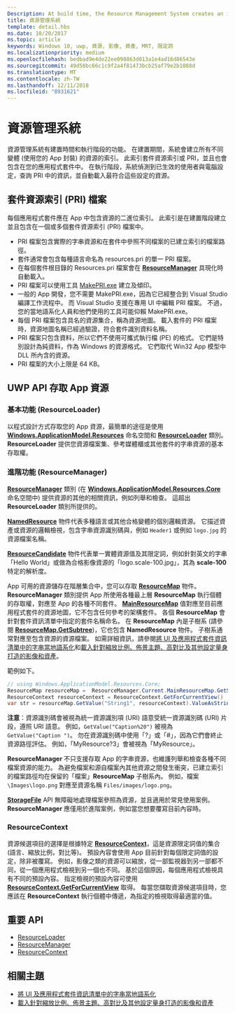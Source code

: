 ```yaml
---
Description: At build time, the Resource Management System creates an index of all the different variants of the resources that are packaged up with your app. At run-time, the system detects the user and machine settings that are in effect and loads the resources that are the best match for those settings.
title: 資源管理系統
template: detail.hbs
ms.date: 10/20/2017
ms.topic: article
keywords: Windows 10, uwp, 資源, 影像, 資產, MRT, 限定詞
ms.localizationpriority: medium
ms.openlocfilehash: bedbad9e4de22ee098863d013a1e4ad16d86543e
ms.sourcegitcommit: 49d58bc66c1c9f2a4f81473bcb25af79e2b1088d
ms.translationtype: MT
ms.contentlocale: zh-TW
ms.lasthandoff: 12/11/2018
ms.locfileid: "8931621"
---
```

# <a name="resource-management-system"></a>資源管理系統
資源管理系統有建置時間和執行階段的功能。 在建置期間，系統會建立所有不同變體 (使用您的 App 封裝) 的資源的索引。 此索引套件資源索引或 PRI，並且也會包含在您的應用程式套件中。 在執行階段，系統偵測到已生效的使用者與電腦設定，查詢 PRI 中的資訊，並自動載入最符合這些設定的資源。

## <a name="package-resource-index-pri-file"></a>套件資源索引 (PRI) 檔案
每個應用程式套件應在 App 中包含資源的二進位索引。 此索引是在建置階段建立並且包含在一個或多個套件資源索引 (PRI) 檔案中。

- PRI 檔案包含實際的字串資源和在套件中參照不同檔案的已建立索引的檔案路徑。
- 套件通常會包含每種語言命名為 resources.pri 的單一 PRI 檔案。
- 在每個套件根目錄的 Resources.pri 檔案會在 [**ResourceManager**](/uwp/api/windows.applicationmodel.resources.core.resourcemanager?branch=live) 具現化時自動載入。
- PRI 檔案可以使用工具 [MakePRI.exe](compile-resources-manually-with-makepri.md) 建立及傾印。
- 一般的 App 開發，您不需要 MakePRI.exe，因為它已經整合到 Visual Studio 編譯工作流程中。 而 Visual Studio 支援在專用 UI 中編輯 PRI 檔案。 不過，您的當地語系化人員和他們使用的工具可能仰賴 MakePRI.exe。
- 每個 PRI 檔案包含具名的資源集合，稱為資源地圖。 載入套件的 PRI 檔案時，資源地圖名稱已經過驗證，符合套件識別資料名稱。
- PRI 檔案只包含資料，所以它們不使用可攜式執行檔 (PE) 的格式。 它們是特別設計為純資料，作為 Windows 的資源格式。 它們取代 Win32 App 模型中 DLL 所內含的資源。
- PRI 檔案的大小上限是 64 KB。

## <a name="uwp-api-access-to-app-resources"></a>UWP API 存取 App 資源

### <a name="basic-functionality-resourceloader"></a>基本功能 (ResourceLoader)
以程式設計方式存取您的 App 資源，最簡單的途徑是使用 [**Windows.ApplicationModel.Resources**](/uwp/api/windows.applicationmodel.resources?branch=live) 命名空間和 [**ResourceLoader**](/uwp/api/windows.applicationmodel.resources.resourceloader?branch=live) 類別。 **ResourceLoader** 提供您資源檔案集、參考媒體櫃或其他套件的字串資源的基本存取權。

### <a name="advanced-functionality-resourcemanager"></a>進階功能 (ResourceManager)
[**ResourceManager**](/uwp/api/windows.applicationmodel.resources.core.resourcemanager?branch=live) 類別 (在 [**Windows.ApplicationModel.Resources.Core**](/uwp/api/windows.applicationmodel.resources.core?branch=live) 命名空間中) 提供資源的其他的相關資訊，例如列舉和檢查。 這超出 **ResourceLoader** 類別所提供的。

[**NamedResource**](/uwp/api/windows.applicationmodel.resources.core.namedresource?branch=live) 物件代表多種語言或其他合格變體的個別邏輯資源。 它描述資產或資源的邏輯檢視，包含字串資源識別碼與，例如 `Header1` 或例如 `logo.jpg` 的資源檔案名稱。

[**ResourceCandidate**](/uwp/api/windows.applicationmodel.resources.core.resourcecandidate?branch=live) 物件代表單一實體資源值及其限定詞，例如針對英文的字串「Hello World」或做為合格影像資源的「logo.scale-100.jpg」，其為 **scale-100** 特定的解析度。

App 可用的資源儲存在階層集合中，您可以存取 [**ResourceMap**](/uwp/api/windows.applicationmodel.resources.core.resourcemap?branch=live) 物件。 **ResourceManager** 類別提供 App 所使用各種最上層 **ResourceMap** 執行個體的存取權，對應至 App 的各種不同套件。 [**MainResourceMap**](/uwp/api/windows.applicationmodel.resources.core.resourcemanager.MainResourceMap) 值對應至目前應用程式套件的資源地圖，它不包含任何參考的架構套件。 各個 **ResourceMap** 會針對套件資訊清單中指定的套件名稱命名。 在 **ResourceMap** 內是子樹系 (請參閱 [**ResourceMap.GetSubtree**](/uwp/api/windows.applicationmodel.resources.core.resourcemap.getsubtree?branch=live))，它也包含 **NamedResource** 物件。 子樹系通常對應至包含資源的資源檔案。 如需詳細資訊，請參閱[將 UI 及應用程式套件資訊清單中的字串當地語系化](localize-strings-ui-manifest.md)和[載入針對縮放比例、佈景主題、高對比及其他設定量身打造的影像和資產](images-tailored-for-scale-theme-contrast.md)。

範例如下。

```csharp
// using Windows.ApplicationModel.Resources.Core;
ResourceMap resourceMap =  ResourceManager.Current.MainResourceMap.GetSubtree("Resources");
ResourceContext resourceContext = ResourceContext.GetForCurrentView()
var str = resourceMap.GetValue("String1", resourceContext).ValueAsString;
```

**注意**：資源識別碼會被視為統一資源識別項 (URI) 語意受統一資源識別碼 (URI) 片段，遵照 URI 語意。 例如，`GetValue("Caption%20")` 被視為 `GetValue("Caption ")`。 勿在資源識別碼中使用「?」或「#」，因為它們會終止資源路徑評估。 例如，「MyResource?3」會被視為「MyResource」。

**ResourceManager** 不只支援存取 App 的字串資源，也維護列舉和檢查各種不同檔案資源的能力。 為避免檔案和源自檔案內其他資源之間發生衝突，已建立索引的檔案路徑均在保留的「檔案」**ResourceMap** 子樹系內。 例如，檔案 `\Images\logo.png` 對應至資源名稱 `Files/images/logo.png`。

[**StorageFile**](/uwp/api/Windows.Storage.StorageFile?branch=live) API 無障礙地處理檔案參照為資源，並且適用於常見使用案例。 **ResourceManager** 應僅用於進階案例，例如當您想要覆寫目前內容時。

### <a name="resourcecontext"></a>ResourceContext
資源候選項目的選擇是根據特定 [**ResourceContext**](/uwp/api/Windows.ApplicationModel.Resources.Core.ResourceContext?branch=live)，這是資源限定詞值的集合 (語言、縮放比例，對比等)。 預設內容會使用 App 目前針對每個限定詞值的設定，除非被覆寫。 例如，影像之類的資源可以縮放，從一部監視器到另一部都不同，從一個應用程式檢視到另一個也不同。 基於這個原因，每個應用程式檢視具有不同的預設內容。 指定檢視的預設內容可使用 [**ResourceContext.GetForCurrentView**](/uwp/api/windows.applicationmodel.resources.core.resourcecontext.GetForCurrentView) 取得。 每當您擷取資源候選項目時，您應該在 **ResourceContext** 執行個體中傳遞，為指定的檢視取得最適當的值。

## <a name="important-apis"></a>重要 API
* [ResourceLoader](/uwp/api/windows.applicationmodel.resources.resourceloader?branch=live)
* [ResourceManager](/uwp/api/windows.applicationmodel.resources.core.resourcemanager?branch=live)
* [ResourceContext](/uwp/api/windows.applicationmodel.resources.core.resourcecontext?branch=live)

## <a name="related-topics"></a>相關主題
* [將 UI 及應用程式套件資訊清單中的字串當地語系化](localize-strings-ui-manifest.md)
* [載入針對縮放比例、佈景主題、高對比及其他設定量身打造的影像和資產](images-tailored-for-scale-theme-contrast.md)
